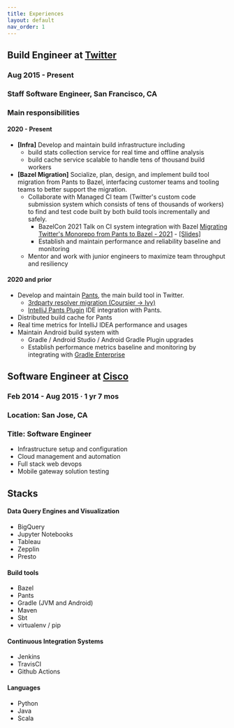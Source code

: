 ```yaml
---
title: Experiences
layout: default
nav_order: 1
---
```


Build Engineer at [Twitter](https://twitter.com)
---------------------------------
### Aug 2015 - Present

### Staff Software Engineer, San Francisco, CA


### Main responsibilities

#### 2020 - Present

* **[Infra]** Develop and maintain build infrastructure including
  * build stats collection service for real time and offline analysis
  * build cache service scalable to handle tens of thousand build workers
* **[Bazel Migration]** Socialize, plan, design, and implement build tool migration from Pants to Bazel, interfacing customer teams and tooling teams to better support the migration.
  * Collaborate with Managed CI team (Twitter's custom code submission system which consists of tens of thousands of workers) to find and test code built by both build tools incrementally and safely.
    * BazelCon 2021 Talk on CI system integration with Bazel [Migrating Twitter's Monorepo from Pants to Bazel - 2021](https://opensourcelive.withgoogle.com/events/bazelcon2021?talk=migrating-twitter) - [[Slides]](bazelcon2021.pdf)
    * Establish and maintain performance and reliability baseline and monitoring
  * Mentor and work with junior engineers to maximize team throughput and resiliency

#### 2020 and prior

* Develop and maintain [Pants](https://github.com/pantsbuild/pants), the main build tool in Twitter.
  * [3rdparty resolver migration (Coursier -> Ivy)](https://v1.pantsbuild.org/coursier_migration.html)
  * [IntelliJ Pants Plugin](https://github.com/pantsbuild/intellij-pants-plugin) IDE integration with Pants.
* Distributed build cache for Pants
* Real time metrics for IntelliJ IDEA performance and usages
* Maintain Android build system with
  * Gradle / Android Studio / Android Gradle Plugin upgrades
  * Establish performance metrics baseline and monitoring by integrating with [Gradle Enterprise](https://gradle.com/gradle-enterprise-solutions/build-scan-root-cause-analysis-data/)

Software Engineer at [Cisco](https://cisco.com)
-----------------------------------------------
### Feb 2014 - Aug 2015 · 1 yr 7 mos
### Location: San Jose, CA
### Title: Software Engineer

* Infrastructure setup and configuration
* Cloud management and automation
* Full stack web devops
* Mobile gateway solution testing

Stacks
------
#### Data Query Engines and Visualization
* BigQuery
* Jupyter Notebooks
* Tableau
* Zepplin
* Presto

#### Build tools
* Bazel
* Pants
* Gradle (JVM and Android)
* Maven
* Sbt
* virtualenv / pip

#### Continuous Integration Systems
* Jenkins
* TravisCI
* Github Actions

#### Languages
* Python
* Java
* Scala